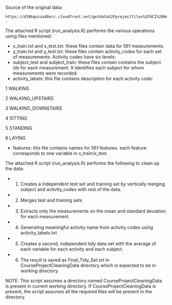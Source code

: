 Source of the original data:
  
	https://d396qusza40orc.cloudfront.net/getdata%2Fprojectfiles%2FUCI%20HAR%20Dataset.zip .

The attached R script (run_analysis.R) performs the various operations using files mentioned:

* x_train.txt and x_test.txt: these files contain data for 561 measurements.
* y_train.txt and y_test.txt: these files contain activity_codes for each set of measurements. Activity codes have six levels:
* subject_test and subject_train: these files contain contains the subject ids for each measurement. It identifies each subject for whom measurements were recorded.
* activity_labels: this file contains description for each activity code:

1 WALKING

2 WALKING_UPSTAIRS

3 WALKING_DOWNSTAIRS

4 SITTING

5 STANDING

6 LAYING


* features: this file contains names for 561 features. each feature corresponds to one variable in x_train/x_test.

The attached R script (run_analysis.R) performs the following to clean up the data:

* 1. Creates a independent test set and training set by vertically merging subject and activity_codes with rest of the data.
* 2. Merges test and training sets
* 3. Extracts only the measurements on the mean and standard deviation for each measurement.
* 4. Generating meaningful activity name from activity codes using activity_labels.txt
* 5. Creates a second, independent tidy data set with the average of each variable for each activity and each subject.
* 6. The result is saved as Final_Tidy_Set.txt in CourseProjectCleaningData directory which is expected to be in working directory.

NOTE: This script assumes a directory named CourseProjectCleaningData is present in current working directory. If CourseProjectCleaningData is present, the script assumes all the required files will be present in the directory.